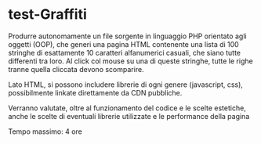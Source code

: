# test-Graffiti

Produrre autonomamente un file sorgente in linguaggio PHP orientato agli oggetti (OOP), che generi una pagina HTML contenente una lista di 100 stringhe di esattamente 10 caratteri alfanumerici casuali, che siano tutte differenti tra loro. Al click col mouse su una di queste stringhe, tutte le righe tranne quella cliccata devono scomparire.

Lato HTML, si possono includere librerie di ogni genere (javascript, css), possibilmente linkate direttamente da CDN pubbliche.

Verranno valutate, oltre al funzionamento del codice e le scelte estetiche, anche le scelte di eventuali librerie utilizzate e le performance della pagina

Tempo massimo: 4 ore
